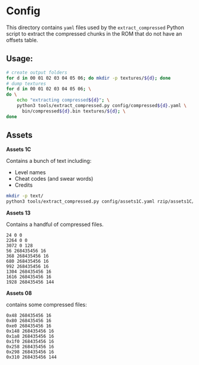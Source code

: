 # Config

This directory contains `yaml` files used by the `extract_compressed` Python script to extract the compressed chunks in the ROM that do not have an offsets table.

## Usage:

```sh
# create output folders
for d in 00 01 02 03 04 05 06; do mkdir -p textures/${d}; done
# dump textures
for d in 00 01 02 03 04 05 06; \
do \
    echo "extracting compressed${d}"; \
    python3 tools/extract_compressed.py config/compressed${d}.yaml \
      bin/compressed${d}.bin textures/${d}; \
done
```

## Assets

**Assets 1C**

Contains a bunch of text including:
 - Level names
 - Cheat codes (and swear words)
 - Credits

```sh
mkdir -p text/
python3 tools/extract_compressed.py config/assets1C.yaml rzip/assets1C/0000.bin text/
```

**Assets 13**

Contains a handful of compressed files.
```
24 0 0
2264 0 0
3072 0 128
56 268435456 16
368 268435456 16
680 268435456 16
992 268435456 16
1304 268435456 16
1616 268435456 16
1928 268435456 144
```

**Assets 08**

contains some compressed files:
```
0x48 268435456 16
0x80 268435456 16
0xe0 268435456 16
0x148 268435456 16
0x1a8 268435456 16
0x1f0 268435456 16
0x258 268435456 16
0x298 268435456 16
0x310 268435456 144
```
